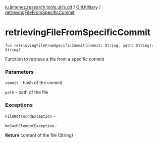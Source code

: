 [lu.jimenez.research.tools.utils.git](../index.md) / [GitUtilitary](index.md) / [retrievingFileFromSpecificCommit](.)

# retrievingFileFromSpecificCommit

`fun retrievingFileFromSpecificCommit(commit: String, path: String): String?`

Function to retrieve a file from a specific commit

### Parameters

`commit` - hash of the commit

`path` - path of the file

### Exceptions

`FileNotFoundException` -

`NoSuchElementException` -

**Return**
content of the file (String)

